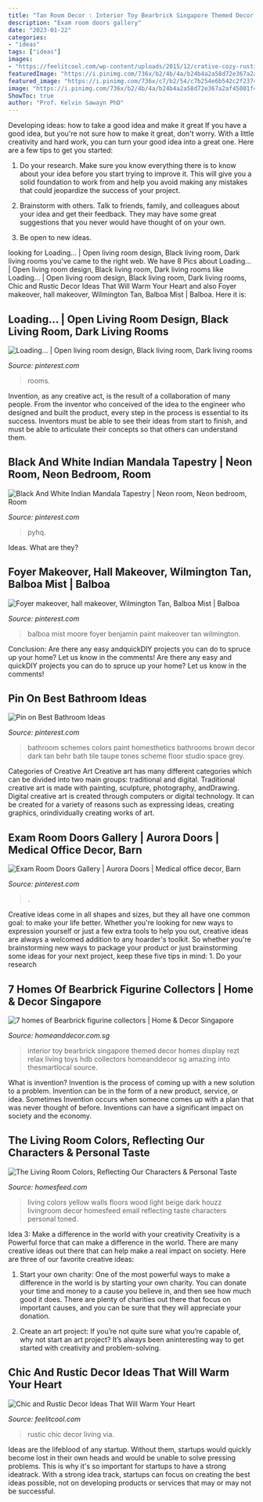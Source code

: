 ```yaml
---
title: "Tan Room Decor : Interior Toy Bearbrick Singapore Themed Decor Homes Display Rezt Relax Living Toys Hdb Collectors Homeanddecor Sg Amazing Into Thesmartlocal Source"
description: "Exam room doors gallery"
date: "2023-01-22"
categories:
- "ideas"
tags: ["ideas"]
images:
- "https://feelitcool.com/wp-content/uploads/2015/12/crative-cozy-rustic-living-room.jpg"
featuredImage: "https://i.pinimg.com/736x/b2/4b/4a/b24b4a2a58d72e367a2af45001f488e2--balboa-mist-house-beautiful.jpg"
featured_image: "https://i.pinimg.com/736x/c7/b2/54/c7b254e6b542c2f2374698eee08702c9.jpg"
image: "https://i.pinimg.com/736x/b2/4b/4a/b24b4a2a58d72e367a2af45001f488e2--balboa-mist-house-beautiful.jpg"
ShowToc: true
author: "Prof. Kelvin Sawayn PhD"
---
```



Developing ideas: how to take a good idea and make it great
If you have a good idea, but you're not sure how to make it great, don't worry. With a little creativity and hard work, you can turn your good idea into a great one.
Here are a few tips to get you started:

1. Do your research. Make sure you know everything there is to know about your idea before you start trying to improve it. This will give you a solid foundation to work from and help you avoid making any mistakes that could jeopardize the success of your project.

2. Brainstorm with others. Talk to friends, family, and colleagues about your idea and get their feedback. They may have some great suggestions that you never would have thought of on your own.

3. Be open to new ideas.

	

		
looking for Loading... | Open living room design, Black living room, Dark living rooms you've came to the right web. We have 8 Pics about Loading... | Open living room design, Black living room, Dark living rooms like Loading... | Open living room design, Black living room, Dark living rooms, Chic and Rustic Decor Ideas That Will Warm Your Heart and also Foyer makeover, hall makeover, Wilmington Tan, Balboa Mist | Balboa. Here it is:
		
    
## Loading... | Open Living Room Design, Black Living Room, Dark Living Rooms

<img loading=lazy src="https://i.pinimg.com/736x/c7/b2/54/c7b254e6b542c2f2374698eee08702c9.jpg" onerror="this.onerror=null;this.src='https://tse3.mm.bing.net/th?id=OIP.tpTTEC3sYw5e8gcI1cMNHQHaLH&amp;pid=15.1';" alt="Loading... | Open living room design, Black living room, Dark living rooms">

_Source: pinterest.com_

>rooms. 

	

Invention, as any creative act, is the result of a collaboration of many people. From the inventor who conceived of the idea to the engineer who designed and built the product, every step in the process is essential to its success. Inventors must be able to see their ideas from start to finish, and must be able to articulate their concepts so that others can understand them.

    
## Black And White Indian Mandala Tapestry | Neon Room, Neon Bedroom, Room

<img loading=lazy src="https://i.pinimg.com/736x/c3/0f/6d/c30f6dc0579a7408587ea9eab79634ef.jpg" onerror="this.onerror=null;this.src='https://tse4.mm.bing.net/th?id=OIP.GekpwRU6MCM5OrNgoNn3_gHaJ3&amp;pid=15.1';" alt="Black And White Indian Mandala Tapestry | Neon room, Neon bedroom, Room">

_Source: pinterest.com_

>pyhq. 

	

Ideas. What are they?

    
## Foyer Makeover, Hall Makeover, Wilmington Tan, Balboa Mist | Balboa

<img loading=lazy src="https://i.pinimg.com/736x/b2/4b/4a/b24b4a2a58d72e367a2af45001f488e2--balboa-mist-house-beautiful.jpg" onerror="this.onerror=null;this.src='https://tse2.mm.bing.net/th?id=OIP.u57eYp5rT87SJYABecKdlAHaLH&amp;pid=15.1';" alt="Foyer makeover, hall makeover, Wilmington Tan, Balboa Mist | Balboa">

_Source: pinterest.com_

>balboa mist moore foyer benjamin paint makeover tan wilmington. 

	

Conclusion: Are there any easy andquickDIY projects you can do to spruce up your home? Let us know in the comments!
Are there any easy and quickDIY projects you can do to spruce up your home? Let us know in the comments!

    
## Pin On Best Bathroom Ideas

<img loading=lazy src="https://i.pinimg.com/736x/7e/eb/b5/7eebb5349414beca7376ee314bae6b0c.jpg" onerror="this.onerror=null;this.src='https://tse4.mm.bing.net/th?id=OIP.u6vCpBZxmNuFSxcoCLpOXQHaMV&amp;pid=15.1';" alt="Pin on Best Bathroom Ideas">

_Source: pinterest.com_

>bathroom schemes colors paint homesthetics bathrooms brown decor dark tan behr bath tile taupe tones scheme floor studio space grey. 

	

Categories of Creative Art
Creative art has many different categories which can be divided into two main groups: traditional and digital. Traditional creative art is made with painting, sculpture, photography, andDrawing. Digital creative art is created through computers or digital technology. It can be created for a variety of reasons such as expressing ideas, creating graphics, orindividually creating works of art.

    
## Exam Room Doors Gallery | Aurora Doors | Medical Office Decor, Barn

<img loading=lazy src="https://i.pinimg.com/originals/3f/91/44/3f9144cfe61690aba12751369d23ba8e.jpg" onerror="this.onerror=null;this.src='https://tse2.mm.bing.net/th?id=OIP.immK4cuooI2KDv7n9Lm0fwHaJ4&amp;pid=15.1';" alt="Exam Room Doors Gallery | Aurora Doors | Medical office decor, Barn">

_Source: pinterest.com_

>. 

	

Creative ideas come in all shapes and sizes, but they all have one common goal: to make your life better. Whether you're looking for new ways to expression yourself or just a few extra tools to help you out, creative ideas are always a welcomed addition to any hoarder's toolkit. So whether you're brainstorming new ways to package your product or just brainstorming some ideas for your next project, keep these five tips in mind: 1. Do your research

    
## 7 Homes Of Bearbrick Figurine Collectors | Home &amp; Decor Singapore

<img loading=lazy src="https://www.homeanddecor.com.sg/sites/default/files/imagecache/hnd_revamp_1x1_large/blog/gallery_article/gallery_images/65621-11130-rezt-relax-interior-photo-4-8.jpg" onerror="this.onerror=null;this.src='https://tse2.mm.bing.net/th?id=OIP.VJY4nd0wxQE77ixF6b37cwHaLK&amp;pid=15.1';" alt="7 homes of Bearbrick figurine collectors | Home &amp; Decor Singapore">

_Source: homeanddecor.com.sg_

>interior toy bearbrick singapore themed decor homes display rezt relax living toys hdb collectors homeanddecor sg amazing into thesmartlocal source. 

	

What is invention?
Invention is the process of coming up with a new solution to a problem. Invention can be in the form of a new product, service, or idea. Sometimes Invention occurs when someone comes up with a plan that was never thought of before. Inventions can have a significant impact on society and the economy.

    
## The Living Room Colors, Reflecting Our Characters &amp; Personal Taste

<img loading=lazy src="http://homesfeed.com/wp-content/uploads/2018/02/contemporary-living-room-yellow-painted-walls-light-yellow-walls-white-trimmed-door-light-beige-couches-dark-toned-coffee-table-medium-toned-wood-floors-dark-wood-hall-console-light-fabric-rug.jpg" onerror="this.onerror=null;this.src='https://tse1.mm.bing.net/th?id=OIP.gQcNGWa7D7IOJdcAfta88wHaFu&amp;pid=15.1';" alt="The Living Room Colors, Reflecting Our Characters &amp; Personal Taste">

_Source: homesfeed.com_

>living colors yellow walls floors wood light beige dark houzz livingroom decor homesfeed email reflecting taste characters personal toned. 

	

Idea 3: Make a difference in the world with your creativity
Creativity is a Powerful force that can make a difference in the world. There are many creative ideas out there that can help make a real impact on society. Here are three of our favorite creative ideas:
1. Start your own charity: One of the most powerful ways to make a difference in the world is by starting your own charity. You can donate your time and money to a cause you believe in, and then see how much good it does. There are plenty of charities out there that focus on important causes, and you can be sure that they will appreciate your donation.

2. Create an art project: If you’re not quite sure what you’re capable of, why not start an art project? It’s always been aninteresting way to get started with creativity and problem-solving.

    
## Chic And Rustic Decor Ideas That Will Warm Your Heart

<img loading=lazy src="https://feelitcool.com/wp-content/uploads/2015/12/crative-cozy-rustic-living-room.jpg" onerror="this.onerror=null;this.src='https://tse1.mm.bing.net/th?id=OIP.SBgc-x2Dx2pfyh5nrsBFzgHaJ4&amp;pid=15.1';" alt="Chic and Rustic Decor Ideas That Will Warm Your Heart">

_Source: feelitcool.com_

>rustic chic decor living via. 

	

Ideas are the lifeblood of any startup. Without them, startups would quickly become lost in their own heads and would be unable to solve pressing problems. This is why it's so important for startups to have a strong ideatrack. With a strong idea track, startups can focus on creating the best ideas possible, not on developing products or services that may or may not be successful.

